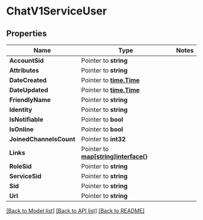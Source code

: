 # ChatV1ServiceUser

## Properties
Name | Type | Notes
------------ | ------------- | -------------
**AccountSid** | Pointer to **string** | 
**Attributes** | Pointer to **string** | 
**DateCreated** | Pointer to [**time.Time**](time.Time.md) | 
**DateUpdated** | Pointer to [**time.Time**](time.Time.md) | 
**FriendlyName** | Pointer to **string** | 
**Identity** | Pointer to **string** | 
**IsNotifiable** | Pointer to **bool** | 
**IsOnline** | Pointer to **bool** | 
**JoinedChannelsCount** | Pointer to **int32** | 
**Links** | Pointer to [**map[string]interface{}**](.md) | 
**RoleSid** | Pointer to **string** | 
**ServiceSid** | Pointer to **string** | 
**Sid** | Pointer to **string** | 
**Url** | Pointer to **string** | 

[[Back to Model list]](../README.md#documentation-for-models) [[Back to API list]](../README.md#documentation-for-api-endpoints) [[Back to README]](../README.md)


